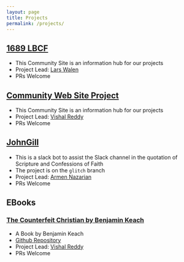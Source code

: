 ```yaml
---
layout: page
title: Projects
permalink: /projects/
---
```


## [1689 LBCF](https://github.com/ParticularBaptists/lbcf-1689)

* This Community Site is an information hub for our projects
* Project Lead: [Lars Walen](https://github.com/lwalen)
* PRs Welcome

## [Community Web Site Project](https://github.com/ParticularBaptists/particularbaptists.github.io)

* This Community Site is an information hub for our projects
* Project Lead: [Vishal Reddy](https://github.com/vishal-reddy)
* PRs Welcome

## [JohnGill](https://github.com/ParticularBaptists/JohnGill)

* This is a slack bot to assist the Slack channel in the quotation of Scripture and Confessions of Faith
* The project is on the `glitch` branch
* Project Lead: [Armen Nazarian](https://github.com/ArmenEllaNazarian)
* PRs Welcome

## EBooks

### [The Counterfeit Christian by Benjamin Keach](https://particularbaptists.gitbooks.io/the-counterfeit-christian/)

* A Book by Benjamin Keach
* [Github Repository](https://github.com/ParticularBaptists/the-counterfeit-christian)
* Project Lead: [Vishal Reddy](https://github.com/vishal-reddy)
* PRs Welcome
